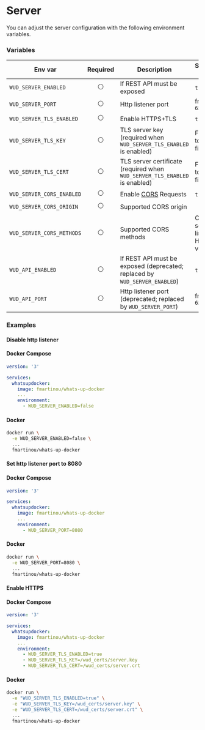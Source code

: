 # Server

You can adjust the server configuration with the following environment variables.

### Variables

| Env var                   | Required       | Description                                                                  | Supported values                         | Default value when missing       |
| ------------------------- |:--------------:|----------------------------------------------------------------------------- | ---------------------------------------- | -------------------------------- | 
| `WUD_SERVER_ENABLED`      | :white_circle: | If REST API must be exposed                                                  | `true`, `false`                          | `true`                           |
| `WUD_SERVER_PORT`         | :white_circle: | Http listener port                                                           | from `0` to `65535`                      | `3000`                           |
| `WUD_SERVER_TLS_ENABLED`  | :white_circle: | Enable HTTPS+TLS                                                             | `true`, `false`                          | `false`                          |
| `WUD_SERVER_TLS_KEY`      | :white_circle: | TLS server key (required when `WUD_SERVER_TLS_ENABLED` is enabled)           | File path to the key file                |                                  |
| `WUD_SERVER_TLS_CERT`     | :white_circle: | TLS server certificate (required when `WUD_SERVER_TLS_ENABLED` is enabled)   | File path to the cert file               |                                  |
| `WUD_SERVER_CORS_ENABLED` | :white_circle: | Enable [CORS](https://developer.mozilla.org/fr/docs/Web/HTTP/CORS) Requests  | `true`, `false`                          | `false`                          |
| `WUD_SERVER_CORS_ORIGIN`  | :white_circle: | Supported CORS origin                                                        |                                          | `*`                              |
| `WUD_SERVER_CORS_METHODS` | :white_circle: | Supported CORS methods                                                       | Comma separated list of valid HTTP verbs | `GET,HEAD,PUT,PATCH,POST,DELETE` |
| `WUD_API_ENABLED`         | :white_circle: | If REST API must be exposed (deprecated; replaced by `WUD_SERVER_ENABLED`)   | `true`, `false`                          | `true`                           |
| `WUD_API_PORT`            | :white_circle: | Http listener port (deprecated; replaced by `WUD_SERVER_PORT`)               | from `0` to `65535`                      | `3000`                           |

### Examples

#### Disable http listener

<!-- tabs:start -->
#### **Docker Compose**
```yaml
version: '3'

services:
  whatsupdocker:
    image: fmartinou/whats-up-docker
    ...
    environment:
      - WUD_SERVER_ENABLED=false
```
#### **Docker**
```bash
docker run \
  -e WUD_SERVER_ENABLED=false \
  ...
  fmartinou/whats-up-docker
```
<!-- tabs:end -->

#### Set http listener port to 8080

<!-- tabs:start -->
#### **Docker Compose**
```yaml
version: '3'

services:
  whatsupdocker:
    image: fmartinou/whats-up-docker
    ...
    environment:
      - WUD_SERVER_PORT=8080
```
#### **Docker**
```bash
docker run \
  -e WUD_SERVER_PORT=8080 \
  ...
  fmartinou/whats-up-docker
```
<!-- tabs:end -->

#### Enable HTTPS

<!-- tabs:start -->
#### **Docker Compose**
```yaml
version: '3'

services:
  whatsupdocker:
    image: fmartinou/whats-up-docker
    ...
    environment:
      - WUD_SERVER_TLS_ENABLED=true
      - WUD_SERVER_TLS_KEY=/wud_certs/server.key
      - WUD_SERVER_TLS_CERT=/wud_certs/server.crt
```
#### **Docker**
```bash
docker run \
  -e "WUD_SERVER_TLS_ENABLED=true" \
  -e "WUD_SERVER_TLS_KEY=/wud_certs/server.key" \
  -e "WUD_SERVER_TLS_CERT=/wud_certs/server.crt" \
  ...
  fmartinou/whats-up-docker
```
<!-- tabs:end -->
